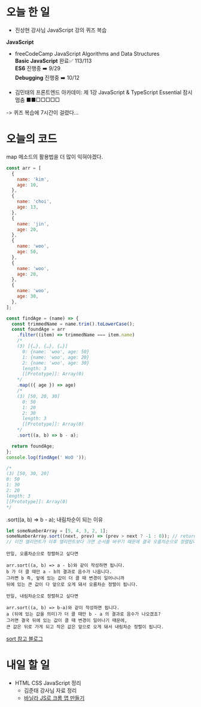# 오늘 한 일

- 진상현 강사님 JavaScript 강의 퀴즈 복습

<strong>JavaScript</strong>

- freeCodeCamp JavaScript Algorithms and Data Structures  
  <b>Basic JavaScript</b> 완료✅ 113/113  
  <b>ES6</b> 진행중 ➡️ 9/29  
  <b>Debugging</b> 진행중 ➡️ 10/12

- 김민태의 프론트엔드 아카데미: 제 1강 JavaScript & TypeScript Essential 잠시 멈춤 ■■□□□□□

-> 퀴즈 복습에 7시간이 걸렸다...

# 오늘의 코드

map 메소드의 활용법을 더 많이 익혀야겠다.

```js
const arr = [
  {
    name: 'kim',
    age: 10,
  },
  {
    name: 'choi',
    age: 13,
  },
  {
    name: 'jin',
    age: 20,
  },
  {
    name: 'woo',
    age: 50,
  },
  {
    name: 'woo',
    age: 20,
  },
  {
    name: 'woo',
    age: 30,
  },
];

const findAge = (name) => {
  const trimmedName = name.trim().toLowerCase();
  const foundAge = arr
    .filter((item) => trimmedName === item.name)
    /*
    (3) [{…}, {…}, {…}]
      0: {name: 'woo', age: 50}
      1: {name: 'woo', age: 20}
      2: {name: 'woo', age: 30}
      length: 3
      [[Prototype]]: Array(0)
    */
    .map(({ age }) => age)
    /*
    (3) [50, 20, 30]
      0: 50
      1: 20
      2: 30
      length: 3
      [[Prototype]]: Array(0)
    */
    .sort((a, b) => b - a);

  return foundAge;
};
console.log(findAge(' WoO '));

/*
(3) [50, 30, 20]
0: 50
1: 30
2: 20
length: 3 
[[Prototype]]: Array(0)
*/
```

.sort((a, b) => b - a); 내림차순이 되는 이유

```js
let someNumberArray = [5, 4, 3, 2, 1];
someNumberArray.sort((next, prev) => (prev > next ? -1 : 0)); // return [1, 2, 3, 4, 5]
// 이전 엘리먼트가 이후 엘리먼트보다 크면 순서를 바꾸기 때문에 결국 오름차순으로 정렬됩니다.
```

```
만일, 오름차순으로 정렬하고 싶다면

arr.sort((a, b) => a - b)와 같이 작성하면 됩니다. 
b 가 더 클 때만 a - b의 결과로 음수가 나옵니다. 
그러면 b 즉, 앞에 있는 값이 더 클 때 변경이 일어나니까 
뒤에 있는 큰 값이 다 앞으로 오게 돼서 오름차순 정렬이 됩니다.

만일, 내림차순으로 정렬하고 싶다면

arr.sort((a, b) => b-a)와 같이 작성하면 됩니다. 
a (뒤에 있는 값을 의미)가 더 클 때만 b - a 의 결과로 음수가 나오겠죠? 
그러면 결국 뒤에 있는 값이 클 때 변경이 일어나기 때문에, 
큰 값은 뒤로 가게 되고 작은 값은 앞으로 오게 돼서 내림차순 정렬이 됩니다.
```

[sort 참고 블로그](https://velog.io/@jakeseo_me/Javascript-Sort%ED%95%A8%EC%88%98%EC%97%90-%EB%8C%80%ED%95%9C-%EC%9E%A1%EC%A7%80%EC%8B%9D)

# 내일 할 일

- HTML CSS JavaScript 정리
  - 김준태 강사님 자료 정리
  - [바닐라 JS로 크롬 앱 만들기](https://nomadcoders.co/javascript-for-beginners)

